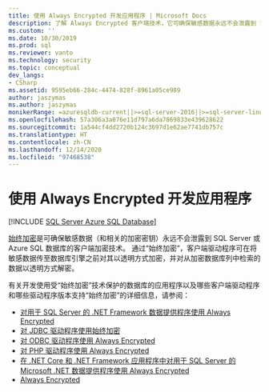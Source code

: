```yaml
---
title: 使用 Always Encrypted 开发应用程序 | Microsoft Docs
description: 了解 Always Encrypted 客户端技术，它可确保敏感数据永远不会泄露到 SQL Server 或 Azure SQL 数据库。
ms.custom: ''
ms.date: 10/30/2019
ms.prod: sql
ms.reviewer: vanto
ms.technology: security
ms.topic: conceptual
dev_langs:
- CSharp
ms.assetid: 9595eb66-284c-4474-828f-8961a05ce989
author: jaszymas
ms.author: jaszymas
monikerRange: =azuresqldb-current||>=sql-server-2016||>=sql-server-linux-2017||=azuresqldb-mi-current
ms.openlocfilehash: 57a306a3a076e11d797a6da7869833e439628622
ms.sourcegitcommit: 1a544cf4dd2720b124c3697d1e62ae7741db757c
ms.translationtype: HT
ms.contentlocale: zh-CN
ms.lasthandoff: 12/14/2020
ms.locfileid: "97468538"
---
```

# <a name="develop-applications-using-always-encrypted"></a>使用 Always Encrypted 开发应用程序
[!INCLUDE [SQL Server Azure SQL Database](../../../includes/applies-to-version/sql-asdb.md)]

[始终加密](../../../relational-databases/security/encryption/always-encrypted-database-engine.md)是可确保敏感数据（和相关的加密密钥）永远不会泄露到 SQL Server 或 Azure SQL 数据库的客户端加密技术。 通过“始终加密”，客户端驱动程序可在将敏感数据传至数据库引擎之前对其以透明方式加密，并对从加密数据库列中检索的数据以透明方式解密。

有关开发使用受“始终加密”技术保护的数据库的应用程序以及哪些客户端驱动程序和哪些驱动程序版本支持“始终加密”的详细信息，请参阅：

- [对用于 SQL Server 的 .NET Framework 数据提供程序使用 Always Encrypted](../../../relational-databases/security/encryption/develop-using-always-encrypted-with-net-framework-data-provider.md)
- [对 JDBC 驱动程序使用始终加密](../../../connect/jdbc/using-always-encrypted-with-the-jdbc-driver.md)
- [对 ODBC 驱动程序使用 Always Encrypted](../../../connect/odbc/using-always-encrypted-with-the-odbc-driver.md)
- [对 PHP 驱动程序使用 Always Encrypted](../../../connect/php/using-always-encrypted-php-drivers.md)
- [在 .NET Core 和 .NET Framework 应用程序中对用于 SQL Server 的 Microsoft .NET 数据提供程序使用 Always Encrypted](../../../connect/ado-net/sql/sqlclient-support-always-encrypted.md)
- [Always Encrypted](../../../relational-databases/security/encryption/always-encrypted-database-engine.md)
